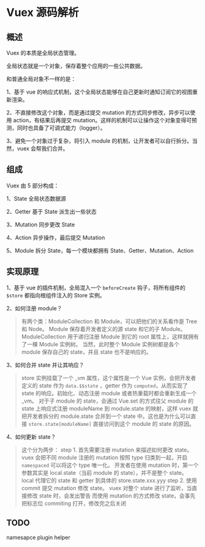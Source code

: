 # Vuex 源码解析

## 概述

Vuex 的本质是全局状态管理。

全局状态就是一个对象，保存着整个应用的一些公共数据。

和普通全局对象不一样的是：

1、基于 vue 的响应式机制，这个全局状态能够在自己更新时通知订阅它的视图重新渲染。

2、不直接修改这个对象，而是通过提交 mutation 的方式同步修改，异步可以使用 action，有结果后再提交 mutation。这样的机制可以让操作这个对象变得可预测，同时也具备了可调式能力（logger）。

3、避免一个对象过于复杂，将引入 module 的机制，让开发者可以自行拆分。当然，vuex 会帮我们合并。


## 组成

Vuex 由 5 部分构成：

1、State 全局状态数据源

2、Getter 基于 State 派生出一些状态

3、Mutation 同步更改 State

4、Action 异步操作，最后提交 Mutation

5、Module 拆分 State，每一个模块都拥有 State、Getter、Mutation、Action


## 实现原理

1、基于 vue 的插件机制，全局混入一个 `beforeCreate` 钩子，将所有组件的 `$store` 都指向根组件注入的 Store 实例。

2、如何注册 module？

> 有两个类：ModuleCollection 和 Module，可以把他们的关系看作是 Tree 和 Node。
> Module 保存着开发者定义的源 state 和它的子 Module。
> ModuleCollection 用于递归注册 Module 到它的 root 属性上，这样就拥有了一棵 Module 实例树。
> 当然，此时整个 Module 实例树都是各个 module 保存自己的 state，并且 state 也不是响应的。

3、如何合并 state 并让其响应？

> store 实例挂载了一个 _vm 属性，这个属性是一个 Vue 实例，会把开发者定义的 state 作为 `data.$$state` ，getter 作为 `computed`，从而实现了 state 的响应。初始化、动态注册 module 或者热重载时都会重新生成一个 _vm。
> 对于子 module 的 state，会通过 Vue.set 的方式往父 module 的 state 上响应式注册 moduleName 到 module.state 的映射，这样 vuex 就把开发者拆分的 module.state 合并到一个 state 中。这也是为什么可以直接 `store.state[moduleName]` 直接访问到这个 module 的 state 的原因。

4、如何更新 state？

> 这个分为两步：
> step 1. 首先需要注册 mutation 来描述如何更改 state。
> vuex 会把不同 module 注册的 mutation 按照 type 归类到一起，开启 `namespaced` 可以将这个 type 唯一化。
> 开发者在使用 mutation 时，第一个参数其实是 local.state（当前 module 的 state），并不是整个 state。
> local 代理它的 state 和 getter 到具体的 store.state.xxx.yyy
> step 2. 使用 commit 提交 mutation 修改 state。
> vuex 对整个 state 进行了监听，当直接修改 state 时，会发出警告
> 而使用 mutation 的方式修改 state，会事先把标志位 commiting 打开，修改完之后关闭


## TODO

namesapce plugin helper

